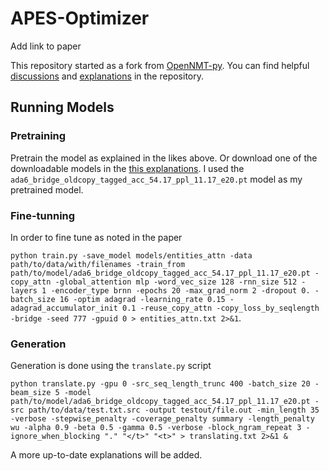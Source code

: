 # APES-Optimizer

Add link to paper

This repository started as a fork from [OpenNMT-py](https://github.com/OpenNMT/OpenNMT-py).
You can find helpful [discussions](https://github.com/OpenNMT/OpenNMT-py/issues/340) and [explanations](https://github.com/OpenNMT/OpenNMT-py/blob/master/docs/source/Summarization.md) in the repository. 

## Running Models
### Pretraining
Pretrain the model as explained in the likes above. Or download one of the downloadable models in the [this explanations](https://github.com/OpenNMT/OpenNMT-py/blob/master/docs/source/Summarization.md). I used the `ada6_bridge_oldcopy_tagged_acc_54.17_ppl_11.17_e20.pt` model as my pretrained model.

### Fine-tunning
In order to fine tune as noted in the paper

```python train.py -save_model models/entities_attn -data path/to/data/with/filenames -train_from path/to/model/ada6_bridge_oldcopy_tagged_acc_54.17_ppl_11.17_e20.pt -copy_attn -global_attention mlp -word_vec_size 128 -rnn_size 512 -layers 1 -encoder_type brnn -epochs 20 -max_grad_norm 2 -dropout 0. -batch_size 16 -optim adagrad -learning_rate 0.15 -adagrad_accumulator_init 0.1 -reuse_copy_attn -copy_loss_by_seqlength -bridge -seed 777 -gpuid 0 > entities_attn.txt 2>&1```.

### Generation
Generation is done using the `translate.py` script

```python translate.py -gpu 0 -src_seq_length_trunc 400 -batch_size 20 -beam_size 5 -model path/to/model/ada6_bridge_oldcopy_tagged_acc_54.17_ppl_11.17_e20.pt -src path/to/data/test.txt.src -output testout/file.out -min_length 35 -verbose -stepwise_penalty -coverage_penalty summary -length_penalty wu -alpha 0.9 -beta 0.5 -gamma 0.5 -verbose -block_ngram_repeat 3 -ignore_when_blocking "." "</t>" "<t>" > translating.txt 2>&1 &```

A more up-to-date explanations will be added.